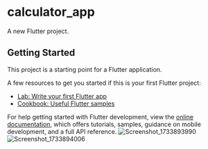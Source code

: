 # calculator_app

A new Flutter project.

## Getting Started

This project is a starting point for a Flutter application.

A few resources to get you started if this is your first Flutter project:

- [Lab: Write your first Flutter app](https://docs.flutter.dev/get-started/codelab)
- [Cookbook: Useful Flutter samples](https://docs.flutter.dev/cookbook)

For help getting started with Flutter development, view the
[online documentation](https://docs.flutter.dev/), which offers tutorials,
samples, guidance on mobile development, and a full API reference.
![Screenshot_1733893990](https://github.com/user-attachments/assets/b79e922a-cc08-435b-b6d5-041dcab64d12)
![Screenshot_1733894006](https://github.com/user-attachments/assets/8ee01248-2937-412a-805a-4792b8488a74)
